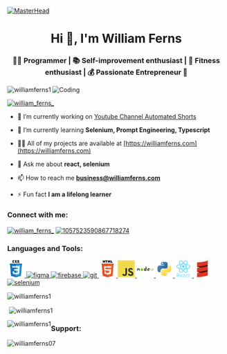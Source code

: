 [![MasterHead](https://user-images.githubusercontent.com/74038190/241765440-80728820-e06b-4f96-9c9e-9df46f0cc0a5.gif)](https://williamferns.com)
<h1 align="center">Hi 👋, I'm William Ferns</h1>
<h3 align="center">👨‍💻 Programmer | 📚 Self-improvement enthusiast | 💪 Fitness enthusiast | 💰 Passionate Entrepreneur 💼</h3>
<img align="right" alt="Coding" width="400" src="https://i.giphy.com/media/2IudUHdI075HL02Pkk/giphy.webp" />


<p align="left"> <img src="https://komarev.com/ghpvc/?username=williamferns1&label=Profile%20views&color=0e75b6&style=flat" alt="williamferns1" /> </p>

<p align="left"> <a href="https://twitter.com/william_ferns_" target="blank"><img src="https://img.shields.io/twitter/follow/william_ferns_?logo=twitter&style=for-the-badge" alt="william_ferns_" /></a> </p>

- 🔭 I’m currently working on [Youtube Channel Automated Shorts](https://github.com/WilliamFerns1/youtube-automated-shorts-upload)

- 🌱 I’m currently learning **Selenium, Prompt Engineering, Typescript**

- 👨‍💻 All of my projects are available at [https://williamferns.com](https://williamferns.com)

- 💬 Ask me about **react, selenium**

- 📫 How to reach me **business@williamferns.com**

- ⚡ Fun fact **I am a lifelong learner**

<h3 align="left">Connect with me:</h3>
<p align="left">
<a href="https://twitter.com/william_ferns_" target="blank"><img align="center" src="https://raw.githubusercontent.com/rahuldkjain/github-profile-readme-generator/master/src/images/icons/Social/twitter.svg" alt="william_ferns_" height="30" width="40" /></a>
<a href="https://discord.gg/1057523590867718274" target="blank"><img align="center" src="https://raw.githubusercontent.com/rahuldkjain/github-profile-readme-generator/master/src/images/icons/Social/discord.svg" alt="1057523590867718274" height="30" width="40" /></a>
</p>

<h3 align="left">Languages and Tools:</h3>
<p align="left"> <a href="https://www.w3schools.com/css/" target="_blank" rel="noreferrer"> <img src="https://raw.githubusercontent.com/devicons/devicon/master/icons/css3/css3-original-wordmark.svg" alt="css3" width="40" height="40"/> </a> <a href="https://www.figma.com/" target="_blank" rel="noreferrer"> <img src="https://www.vectorlogo.zone/logos/figma/figma-icon.svg" alt="figma" width="40" height="40"/> </a> <a href="https://firebase.google.com/" target="_blank" rel="noreferrer"> <img src="https://www.vectorlogo.zone/logos/firebase/firebase-icon.svg" alt="firebase" width="40" height="40"/> </a> <a href="https://git-scm.com/" target="_blank" rel="noreferrer"> <img src="https://www.vectorlogo.zone/logos/git-scm/git-scm-icon.svg" alt="git" width="40" height="40"/> </a> <a href="https://www.w3.org/html/" target="_blank" rel="noreferrer"> <img src="https://raw.githubusercontent.com/devicons/devicon/master/icons/html5/html5-original-wordmark.svg" alt="html5" width="40" height="40"/> </a> <a href="https://developer.mozilla.org/en-US/docs/Web/JavaScript" target="_blank" rel="noreferrer"> <img src="https://raw.githubusercontent.com/devicons/devicon/master/icons/javascript/javascript-original.svg" alt="javascript" width="40" height="40"/> </a> <a href="https://nodejs.org" target="_blank" rel="noreferrer"> <img src="https://raw.githubusercontent.com/devicons/devicon/master/icons/nodejs/nodejs-original-wordmark.svg" alt="nodejs" width="40" height="40"/> </a> <a href="https://www.python.org" target="_blank" rel="noreferrer"> <img src="https://raw.githubusercontent.com/devicons/devicon/master/icons/python/python-original.svg" alt="python" width="40" height="40"/> </a> <a href="https://reactjs.org/" target="_blank" rel="noreferrer"> <img src="https://raw.githubusercontent.com/devicons/devicon/master/icons/react/react-original-wordmark.svg" alt="react" width="40" height="40"/> </a> <a href="https://www.scala-lang.org" target="_blank" rel="noreferrer"> <img src="https://raw.githubusercontent.com/devicons/devicon/master/icons/scala/scala-original.svg" alt="scala" width="40" height="40"/> </a> <a href="https://www.selenium.dev" target="_blank" rel="noreferrer"> <img src="https://raw.githubusercontent.com/detain/svg-logos/780f25886640cef088af994181646db2f6b1a3f8/svg/selenium-logo.svg" alt="selenium" width="40" height="40"/> </a> </p>





<p><img align="center" src="https://github-readme-streak-stats.herokuapp.com/?user=williamferns1&" alt="williamferns1" /></p>

<p>&nbsp;<img align="center" src="https://github-readme-stats.vercel.app/api?username=williamferns1&show_icons=true&locale=en" alt="williamferns1" /></p>




<p><img align="left" src="https://github-readme-stats.vercel.app/api/top-langs?username=williamferns1&show_icons=true&locale=en&layout=compact" alt="williamferns1" /></p>


<h3 align="left">Support:</h3>
<p><a href="https://www.buymeacoffee.com/williamferns07"> <img align="left" src="https://cdn.buymeacoffee.com/buttons/v2/default-yellow.png" height="50" width="210" alt="williamferns07" /></a></p><br><br>
